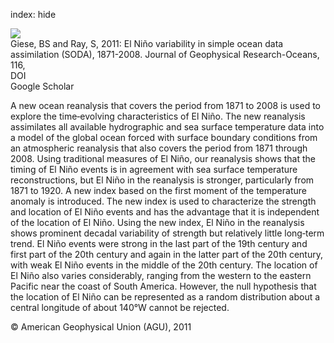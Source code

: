 index: hide

<div class="Citation">
    <div class="Citation-thumb CitationThumb-linked"  data-href="https://doi.org/10.1029/2010jc006695">
      <img src="https://static.claimspace.cloud/climate-study-static/refs/thumbs/14/Giese_and_Ray_2011-thumb.png" />
    </div>

  <div class="Citation-body">
    <div class="Citation-text">Giese, BS and Ray, S, 2011: El Niño variability in simple ocean data assimilation (SODA), 1871-2008. <span class="Article-journal">Journal of Geophysical Research-Oceans, </span><span class="Article-volume">116, </span></div>
    <div class="Citation-links">
      <div class="CitationLink" data-href="https://doi.org/10.1029/2010jc006695">
        <div class="CitationLink-icon CitationLink-Doi"></div>
        <div class="CitationLink-text">DOI</div>
      </div>
      <div class="CitationLink" data-href="https://scholar.google.com/scholar?q=10.1029/2010jc006695">
        <div class="CitationLink-icon CitationLink-Scholar"></div>
        <div class="CitationLink-text">Google Scholar</div>
      </div>
    </div>
  </div>
</div>

A new ocean reanalysis that covers the period from 1871 to 2008 is used to explore the time‐evolving characteristics of El Niño. The new reanalysis assimilates all available hydrographic and sea surface temperature data into a model of the global ocean forced with surface boundary conditions from an atmospheric reanalysis that also covers the period from 1871 through 2008. Using traditional measures of El Niño, our reanalysis shows that the timing of El Niño events is in agreement with sea surface temperature reconstructions, but El Niño in the reanalysis is stronger, particularly from 1871 to 1920. A new index based on the first moment of the temperature anomaly is introduced. The new index is used to characterize the strength and location of El Niño events and has the advantage that it is independent of the location of El Niño. Using the new index, El Niño in the reanalysis shows prominent decadal variability of strength but relatively little long‐term trend. El Niño events were strong in the last part of the 19th century and first part of the 20th century and again in the latter part of the 20th century, with weak El Niño events in the middle of the 20th century. The location of El Niño also varies considerably, ranging from the western to the eastern Pacific near the coast of South America. However, the null hypothesis that the location of El Niño can be represented as a random distribution about a central longitude of about 140°W cannot be rejected.

<div class="Citation-copy">
&copy; American Geophysical Union (AGU), 2011
</div>